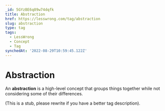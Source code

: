 ```yaml
---
_id: 5GYzBE6q89w74dqfk
title: Abstraction
href: https://lesswrong.com/tag/abstraction
slug: abstraction
type: tag
tags:
  - LessWrong
  - Concept
  - Tag
synchedAt: '2022-08-29T10:59:45.122Z'
---
```

# Abstraction

An **abstraction** is a high-level concept that groups things together while not considering some of their differences.

(This is a stub, please rewrite if you have a better tag description).